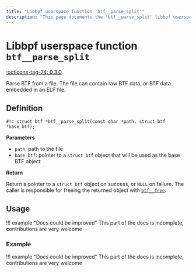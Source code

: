 ```yaml
---
title: "Libbpf userspace function 'btf__parse_split'"
description: "This page documents the 'btf__parse_split' libbpf userspace function, including its definition, usage, and examples."
---
```

# Libbpf userspace function `btf__parse_split`

<!-- [LIBBPF_TAG] -->
[:octicons-tag-24: 0.3.0](https://github.com/libbpf/libbpf/releases/tag/v0.3.0)
<!-- [/LIBBPF_TAG] -->

Parse BTF from a file. The file can contain raw BTF data, or BTF data embedded in an ELF file.

## Definition

`#!c struct btf *btf__parse_split(const char *path, struct btf *base_btf);`

**Parameters**

- `path`: path to the file
- `base_btf`: pointer to a `struct btf` object that will be used as the base BTF object

**Return**

Return a pointer to a `struct btf` object on success, or `NULL` on failure. The caller is responsible for freeing the returned object with [`btf__free`](btf__free.md).

## Usage

!!! example "Docs could be improved"
    This part of the docs is incomplete, contributions are very welcome

### Example

!!! example "Docs could be improved"
    This part of the docs is incomplete, contributions are very welcome
